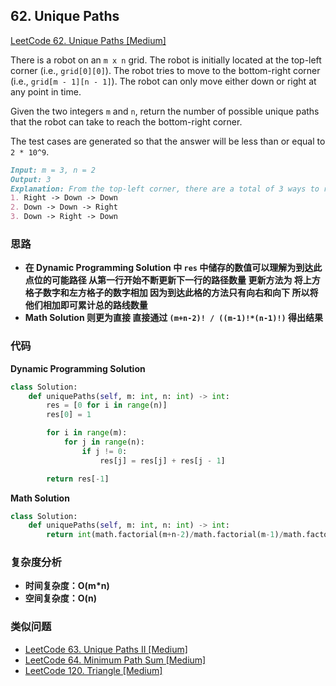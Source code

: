 ## **62. Unique Paths**

[LeetCode 62. Unique Paths [Medium]](https://leetcode.com/problems/unique-paths/description/)

There is a robot on an `m x n` grid. The robot is initially located at the top-left corner (i.e., `grid[0][0]`). The robot tries to move to the bottom-right corner (i.e., `grid[m - 1][n - 1]`). The robot can only move either down or right at any point in time.

Given the two integers `m` and `n`, return the number of possible unique paths that the robot can take to reach the bottom-right corner.

The test cases are generated so that the answer will be less than or equal to `2 * 10^9`.

```markdown
Input: m = 3, n = 2
Output: 3
Explanation: From the top-left corner, there are a total of 3 ways to reach the bottom-right corner:
1. Right -> Down -> Down
2. Down -> Down -> Right
3. Down -> Right -> Down
```

### **思路**
* **在 Dynamic Programming Solution 中 `res` 中储存的数值可以理解为到达此点位的可能路径 从第一行开始不断更新下一行的路径数量 更新方法为 将上方格子数字和左方格子的数字相加 因为到达此格的方法只有向右和向下 所以将他们相加即可累计总的路线数量**
* **Math Solution 则更为直接 直接通过 `(m+n-2)! / ((m-1)!*(n-1)!)` 得出结果**

### **代码**

**Dynamic Programming Solution**

``` python
class Solution:
    def uniquePaths(self, m: int, n: int) -> int:
        res = [0 for i in range(n)]
        res[0] = 1

        for i in range(m):
            for j in range(n):
                if j != 0:
                    res[j] = res[j] + res[j - 1]

        return res[-1]
```

**Math Solution**

``` python
class Solution:
    def uniquePaths(self, m: int, n: int) -> int:
        return int(math.factorial(m+n-2)/math.factorial(m-1)/math.factorial(n-1))
```

### **复杂度分析**
* **时间复杂度：O(m*n)**
* **空间复杂度：O(n)**

### **类似问题**
* [LeetCode 63. Unique Paths II [Medium]](https://leetcode.com/problems/unique-paths-ii/)
* [LeetCode 64. Minimum Path Sum [Medium]](https://leetcode.com/problems/minimum-path-sum/)
* [LeetCode 120. Triangle [Medium]](https://leetcode.com/problems/triangle/description/)
